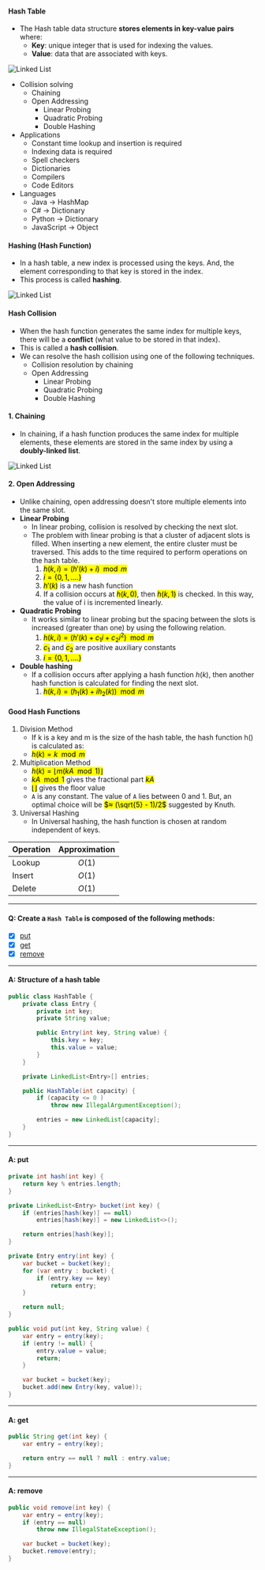 #### Hash Table

-   The Hash table data structure **stores elements in key-value pairs** where:
    -   **Key**: unique integer that is used for indexing the values.
    -   **Value**: data that are associated with keys.

![Linked List](./assets/../../assets/hash-table-entry.webp)

-   Collision solving
    -   Chaining
    -   Open Addressing
        -   Linear Probing
        -   Quadratic Probing
        -   Double Hashing
-   Applications
    -   Constant time lookup and insertion is required
    -   Indexing data is required
    -   Spell checkers
    -   Dictionaries
    -   Compilers
    -   Code Editors
-   Languages
    -   Java &rarr; HashMap
    -   C# &rarr; Dictionary
    -   Python &rarr; Dictionary
    -   JavaScript &rarr; Object

#### Hashing (Hash Function)

-   In a hash table, a new index is processed using the keys. And, the element corresponding to that key is stored in the index.
-   This process is called **hashing**.

![Linked List](./assets/../../assets/hash-table.webp)

#### Hash Collision

-   When the hash function generates the same index for multiple keys, there will be a **conflict** (what value to be stored in that index).
-   This is called a **hash collision**.
-   We can resolve the hash collision using one of the following techniques.
    -   Collision resolution by chaining
    -   Open Addressing
        -   Linear Probing
        -   Quadratic Probing
        -   Double Hashing

#### 1. Chaining

-   In chaining, if a hash function produces the same index for multiple elements, these elements are stored in the same index by using a **doubly-linked list**.

![Linked List](./assets/../../assets/hash-table-chaining.webp)

#### 2. Open Addressing

-   Unlike chaining, open addressing doesn't store multiple elements into the same slot.
-   **Linear Probing**
    -   In linear probing, collision is resolved by checking the next slot.
    -   The problem with linear probing is that a cluster of adjacent slots is filled. When inserting a new element, the entire cluster must be traversed. This adds to the time required to perform operations on the hash table.
        1. <mark>$h(k, i) = (h′(k) + i) \mod m$</mark>
        2. <mark>$i = \{0, 1, ….\}$</mark>
        3. <mark>$h'(k)$</mark> is a new hash function
        4. If a collision occurs at <mark>$h(k, 0)$</mark>, then <mark>$h(k, 1)$</mark> is checked. In this way, the value of i is incremented linearly.
-   **Quadratic Probing**
    -   It works similar to linear probing but the spacing between the slots is increased (greater than one) by using the following relation.
        1. <mark>$h(k, i) = (h′(k) + c_1i + c_2i^2) \mod m$ </mark>
        2. <mark>$c_1$</mark> and <mark>$c_2$</mark> are positive auxiliary constants
        3. <mark>$i = \{0, 1, ….\}$</mark>
-   **Double hashing**
    -   If a collision occurs after applying a hash function $h(k)$, then another hash function is calculated for finding the next slot.
        1. <mark>$h(k, i) = (h_1(k) + ih_2(k)) \mod m$</mark>

#### Good Hash Functions

1. Division Method
    - If k is a key and m is the size of the hash table, the hash function h() is calculated as:
    - <mark>$h(k) = k \mod m$</mark>
2. Multiplication Method
    - <mark>$h(k) = ⌊m(kA \mod 1)⌋$</mark>
    - <mark>$kA \mod 1$</mark> gives the fractional part <mark>$kA$</mark>
    - <mark>$⌊ ⌋$</mark> gives the floor value
    - `A` is any constant. The value of `A` lies between 0 and 1. But, an optimal choice will be <mark>$≈ (\sqrt{5} - 1)/2$</mark> suggested by Knuth.
3. Universal Hashing
    - In Universal hashing, the hash function is chosen at random independent of keys.

| Operation | Approximation |
| :-------- | :-----------: |
| Lookup    |    $O(1)$     |
| Insert    |    $O(1)$     |
| Delete    |    $O(1)$     |

---

#### Q: Create a `Hash Table` is composed of the following methods:

-   [x] [put](#a-put)
-   [x] [get](#a-get)
-   [x] [remove](#a-remove)

---

#### A: Structure of a hash table

```Java
public class HashTable {
    private class Entry {
        private int key;
        private String value;

        public Entry(int key, String value) {
            this.key = key;
            this.value = value;
        }
    }

    private LinkedList<Entry>[] entries;

    public HashTable(int capacity) {
        if (capacity <= 0 )
            throw new IllegalArgumentException();

        entries = new LinkedList[capacity];
    }
}
```

---

#### A: put

```Java
private int hash(int key) {
    return key % entries.length;
}

private LinkedList<Entry> bucket(int key) {
    if (entries[hash(key)] == null)
        entries[hash(key)] = new LinkedList<>();

    return entries[hash(key)];
}

private Entry entry(int key) {
    var bucket = bucket(key);
    for (var entry : bucket) {
        if (entry.key == key)
            return entry;
    }

    return null;
}

public void put(int key, String value) {
    var entry = entry(key);
    if (entry != null) {
        entry.value = value;
        return;
    }

    var bucket = bucket(key);
    bucket.add(new Entry(key, value));
}
```

---

#### A: get

```Java
public String get(int key) {
    var entry = entry(key);

    return entry == null ? null : entry.value;
}
```

---

#### A: remove

```Java
public void remove(int key) {
    var entry = entry(key);
    if (entry == null)
        throw new IllegalStateException();

    var bucket = bucket(key);
    bucket.remove(entry);
}
```
